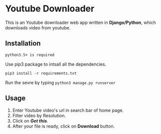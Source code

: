 # Youtube Downloader
This is an Youtube downloader web app written in **Django/Python**, which downloads video from youtube.
## Installation

```python3.5+ is required```

Use pip3 package to intsall all the dependencies.

```pip3 install -r requirements.txt```

Run the sevre by typing ```python3 manage.py runserver```

## Usage
1. Enter Youtube video's url in search bar of home page.
2. Filter video by Resolution.
3. Click on ***Get this***.
4. After your file is ready, click on **Download** button.

